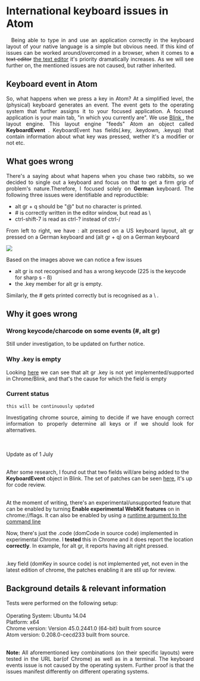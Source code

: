 # International keyboard issues in Atom

<p align="justify">
&nbsp; Being able to type in and use an application correctly in the keyboard layout of your native language is a simple but obvious need. If this kind of issues can be worked around/overcomed in a browser, when it comes to <strike>a text editor</strike> <a href=https://atom.io> the text editor</a> it's priority dramatically increases. As we will see further on, the mentioned issues are not caused, but rather inherited.
</p>

## Keyboard event in Atom
<p align="justify">
So, what happens when we press a key in Atom? At a simplified level, the (physical) keyboard generates an event. The event gets to the operating system that further assigns it to your focused application. A focused application is your main tab, "in which you currently are". We use <a href=http://www.chromium.org/blink> Blink </a>, the layout engine. This layout engine "feeds" Atom an object called <b> KeyboardEvent </b>. KeyboardEvent has fields(.key, .keydown, .keyup) that contain information about what key was pressed, wether it's a modifier or not etc.
</p>

## What goes wrong

<p align="justify">
There's a saying about what hapens when you chase two rabbits, so we decided to single out a keyboard and focus on that to get a firm grip of problem's nature.Therefore, I focused solely on <b> German </b> keyboard. The following three issues were identifiable and reproductible:
</p>

- alt gr + q should be "@" but no character is printed.
- \# is correctly written in the editor window, but read as \
- ctrl-shift-7 is read as ctrl-? instead of ctrl-/

<p align="justify"> From left to right, we have : alt pressed on a US keyboard layout, alt gr pressed on a German keyboard and (alt gr + q) on a German keyboard</p>
<img src=http://i.imgur.com/jentXet.png>



<p align="justify"> Based on the images above we can notice a few issues </p>

- alt gr is not recognised and has a wrong keycode (225 is the keycode for sharp s - ß)
- the .key member for alt gr is empty.

<p align="justify"> Similarly, the # gets printed correctly but is recognised as a \ . </p>

## Why it goes wrong

### Wrong keycode/charcode on some events (#, alt gr)

<p align="justify"> Still under investigation, to be updated on further notice. </p>

### Why .key is empty

<p align="justify"> Looking <a href=https://chromium.googlesource.com/chromium/blink/+/master/Source/core/events/KeyboardEvent.cpp>here</a> we can see that alt gr .key is not yet implemented/supported in Chrome/Blink, and that's the cause for which the field is empty</p>

### Current status

``` this will be continuously updated ```
<p align="justify">
Investigating chrome source, aiming to decide if we have enough correct information to properly determine all keys or if we should look for alternatives.

<br><br>Update as of 1 July<br><br>

After some research, I found out that two fields will/are being added to the <b>KeyboardEvent</b> object in Blink.
The set of patches can be seen <a href=https://codereview.chromium.org/929053004>here</a>, it's up for code review. <br><br>

At the moment of writing, there's an experimental/unsupported feature that can be enabled by turning <b> Enable experimental WebKit features</b> on in chrome://flags.
It can also be enabled by using a <a href=https://www.chromium.org/blink/runtime-enabled-features> runtime argument to the command line</a> 

Now, there's just the .code (domCode in source code) implemented in experimental Chrome. I <b> tested </b> this  in Chrome and it does report the location <b>correctly</b>. In example, for alt gr, it reports having alt right pressed. <br><br>

.key field (domKey in source code) is not implemented yet, not even in the latest edition of chrome, the patches enabling it are stil up for review.
</p>


## Background details & relevant information
<p align="justify">
Tests were performed on the following setup: <br><br>
Operating System: Ubuntu 14.04<br>
Platform: x64<br>
Chrome version: Version 45.0.2441.0 (64-bit) built from source <br>
Atom version: 0.208.0-cecd233 built from source. <br> <br>
</p>
<p align="justify"><b> Note:</b>  All aforementioned key combinations (on their specific layouts) were tested in the URL bar(of Chrome) as well as in a terminal. The keyboard events issue is not caused by the operating system. Further proof is that the issues manifest differently on different operating systems. </p>

